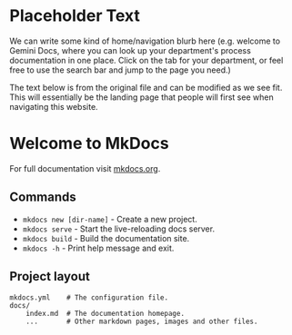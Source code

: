 # Placeholder Text

We can write some kind of home/navigation blurb here (e.g. welcome to Gemini Docs, where you can look up your department's process documentation in one place. Click on the tab for your department, or feel free to use the search bar and jump to the page you need.)

The text below is from the original file and can be modified as we see fit. This will essentially be the landing page that people will first see when navigating this website.

# Welcome to MkDocs

For full documentation visit [mkdocs.org](https://www.mkdocs.org).

## Commands

* `mkdocs new [dir-name]` - Create a new project.
* `mkdocs serve` - Start the live-reloading docs server.
* `mkdocs build` - Build the documentation site.
* `mkdocs -h` - Print help message and exit.

## Project layout

    mkdocs.yml    # The configuration file.
    docs/
        index.md  # The documentation homepage.
        ...       # Other markdown pages, images and other files.
